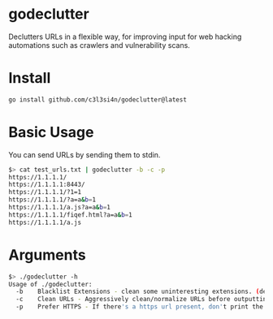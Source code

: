 # godeclutter
Declutters URLs in a flexible way, for improving input for web hacking automations such as crawlers and vulnerability scans. 


# Install
```bash
go install github.com/c3l3si4n/godeclutter@latest
```

# Basic Usage
You can send URLs by sending them to stdin.
```bash
$> cat test_urls.txt | godeclutter -b -c -p
https://1.1.1.1/
https://1.1.1.1:8443/
https://1.1.1.1/?1=1
https://1.1.1.1/?a=a&b=1
https://1.1.1.1/a.js?a=a&b=1
https://1.1.1.1/fiqef.html?a=a&b=1
https://1.1.1.1/a.js
```

# Arguments
```bash
$> ./godeclutter -h
Usage of ./godeclutter:
  -b	Blacklist Extensions - clean some uninteresting extensions. (default true)
  -c	Clean URLs - Aggressively clean/normalize URLs before outputting them.
  -p	Prefer HTTPS - If there's a https url present, don't print the http for it. (since it will probably just redirect to https)
```